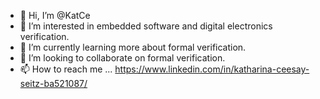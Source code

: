 - 👋 Hi, I’m @KatCe
- 👀 I’m interested in embedded software and digital electronics verification.
- 🌱 I’m currently learning more about formal verification.
- 💞️ I’m looking to collaborate on formal verification.
- 📫 How to reach me ... https://www.linkedin.com/in/katharina-ceesay-seitz-ba521087/

<!---
KatCe/KatCe is a ✨ special ✨ repository because its `README.md` (this file) appears on your GitHub profile.
You can click the Preview link to take a look at your changes.
--->
